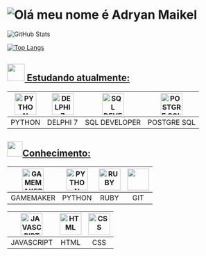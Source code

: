 <!-- AdryanMaikel    <img loading="lazy" height="190em" src="https://github-readme-stats.vercel.app/api/top-langs/?username=AdryanMaikel&layout=compact&langs_count=7&theme=dracula"/>-->

# <img  src="https://readme-typing-svg.demolab.com?font=Lora&weight=700&size=25&duration=1100&pause=2000&color=0071C5&width=435&lines=Ol%C3%A1+Meu+nome+%C3%A9+Adryan+Maikel!" alt="Olá meu nome é Adryan Maikel"/>

![GitHub Stats](https://github-readme-stats.vercel.app/api?username=AdryanMaikel&show_icons=true&theme=transparent)


[![Top Langs](https://github-readme-stats.vercel.app/api/top-langs/?username=AdryanMaikel&layout=donut&theme=transparent&hide=yacc)](https://github.com/AdryanMaikel/github-readme-stats)
<!--
**AdryanMaikel/AdryanMaikel** is a ✨ _special_ ✨ repository because its `README.md` (this file) appears on your GitHub profile.
Here are some ideas to get you started:

- 🔭 I’m currently working on ...
- 🌱 I’m currently learning ...
- 👯 I’m looking to collaborate on ...
- 🤔 I’m looking for help with ...
- 💬 Ask me about ...
- 📫 How to reach me: ...
- 😄 Pronouns: ...
- ⚡ Fun fact: ...
-->

## <a href=estudando style="color=#0071C5"> <img height=40 width=40 src=https://cultofthepartyparrot.com/parrots/hd/hackerparrot.gif/> Estudando atualmente: </a>

<div id=estudando>

| <img title="PYTHON" width="50" height="50" src="https://img.icons8.com/?size=80&id=lXPUSRCongH1&format=png"/> | <img title="DELPHI 7" width="50" height="50" src="https://images-wixmp-ed30a86b8c4ca887773594c2.wixmp.com/f/02f50532-2e3b-4734-a40b-21b752f59376/d441oe-aa17a99b-38dc-4939-943d-ccff6c9cdeb7.png?token=eyJ0eXAiOiJKV1QiLCJhbGciOiJIUzI1NiJ9.eyJzdWIiOiJ1cm46YXBwOjdlMGQxODg5ODIyNjQzNzNhNWYwZDQxNWVhMGQyNmUwIiwiaXNzIjoidXJuOmFwcDo3ZTBkMTg4OTgyMjY0MzczYTVmMGQ0MTVlYTBkMjZlMCIsIm9iaiI6W1t7InBhdGgiOiJcL2ZcLzAyZjUwNTMyLTJlM2ItNDczNC1hNDBiLTIxYjc1MmY1OTM3NlwvZDQ0MW9lLWFhMTdhOTliLTM4ZGMtNDkzOS05NDNkLWNjZmY2YzljZGViNy5wbmcifV1dLCJhdWQiOlsidXJuOnNlcnZpY2U6ZmlsZS5kb3dubG9hZCJdfQ.A4RJLiqIBYMEZoc4iVlb-5AHm0hUbFLgko0mZ8O8eHA"/> | <img title="SQL DEVELOPER" width="50" height="50" src="https://www.oracle.com/a/ocom/img/sql-dev3.svg"/> | <img title="POSTGRE SQL" width="50" height="50" src="https://upload.wikimedia.org/wikipedia/commons/thumb/2/29/Postgresql_elephant.svg/993px-Postgresql_elephant.svg.png"/> |
|:------:|:--------:|:-------------:|:-----------:|
|PYTHON|DELPHI 7|SQL DEVELOPER|POSTGRE SQL|

</div>

##  <a href=conhecimento style="color=#0071C5"> <img height=35 width=35 src=https://cultofthepartyparrot.com/guests/hd/vibepartycat.gif/>Conhecimento: </a> 


<div id=conhecimento>

|<img title="GAMEMAKER" width="50" height="50" src="GameMaker.ico"/>|<img title="PYTHON" width="50" height="50" src="https://img.icons8.com/?size=80&id=lXPUSRCongH1&format=png"/>|<img title="RUBY" width="50" height="50" src="https://www.demorodavel.com/wp-content/uploads/2019/09/ruby-logo-300x263.png"/>|<img loading="lazy" src="https://cdn.jsdelivr.net/gh/devicons/devicon/icons/git/git-original.svg" width="50" height="50"/>|
|:-------:|:----:|:--:|:-:|
|GAMEMAKER|PYTHON|RUBY|GIT|

|<img title="JAVASCRIPT" width="50" height="50" src="https://upload.wikimedia.org/wikipedia/commons/thumb/6/6a/JavaScript-logo.png/600px-JavaScript-logo.png?20120221235433"/>|<img title="HTML" width="50" height="50" src="https://www.w3.org/html/logo/downloads/HTML5_Badge_512.png"/>|<img title="CSS" width="50" height="50" src="https://upload.wikimedia.org/wikipedia/commons/thumb/6/62/CSS3_logo.svg/512px-CSS3_logo.svg.png?20210705212817"/>|
|:--------:|:--:|:-:|
|JAVASCRIPT|HTML|CSS|

</div>



<div>
  
  <!-- ![Anurag's GitHub stats](https://github-readme-stats.vercel.app/api?username=AdryanMaikel&show_icons=true&theme=transparent) -->
  
</div>

